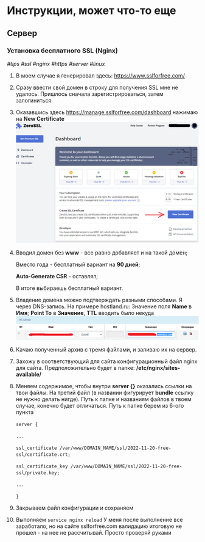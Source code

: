 # Инструкции, может что-то еще

## Сервер

### Установка бесплатного SSL (Nginx)

_#tips #ssl #nginx #https #server #linux_
1. В моем случае я генерировал здесь: https://www.sslforfree.com/
2. Сразу ввести свой домен в строку для получения SSL мне не удалось. Пришлось сначала зарегистрироваться, затем залогиниться
3. Оказавшись здесь https://manage.sslforfree.com/dashboard нажимаю на **New Certificate**
![ssl-1-free-1](/images/ssl-1-free/01h.png)
4. Вводил домен без **www** - все равно добавляет и на такой домен;
    
    Вместо года - бесплатный вариант на **90 дней**;
   
    **Auto-Generate CSR** - оставлял;

    В итоге выбираешь бесплатный вариант.
5. Владение домена можно подтверждать разными способами.
    Я через DNS-запись. На примере hostland.ru: Значение поля **Name** в **Имя**; **Point To** в **Значение**, **TTL** вводить было некуда 
   ![ssl-1-free-1](/images/ssl-1-free/02h.png)
6. Качаю полученный архив с тремя файлами, и заливаю их на сервер.
7. Захожу в соответствующий для сайта конфигурационный файл nginx для сайта. Предположительно будет в папке: **/etc/nginx/sites-available/**
8. Меняем содержимое, чтобы внутри **server {}** оказались ссылки на твои файлы. На третий файл (в названии фигурирует **bundle** ссылку не нужно делать нигде).
    Путь к папке и названиям файлов в твоем случае, конечно будет отличаться. Путь к папке берем из 6-ого пункта

    `server {`

    `...`

   `ssl_certificate /var/www/DOMAIN_NAME/ssl/2022-11-20-free-ssl/certificate.crt;`

   `ssl_certificate_key /var/www/DOMAIN_NAME/ssl/2022-11-20-free-ssl/private.key;`

   `...`

   `}`
9. Закрываем файл конфигурации и сохраняем
10. Выполняем `service nginx reload`
    У меня после выполнение все заработало, но на сайте sslforfree.com валидацию итоговую не прошел - на нее не рассчитывай. Просто проверяй руками